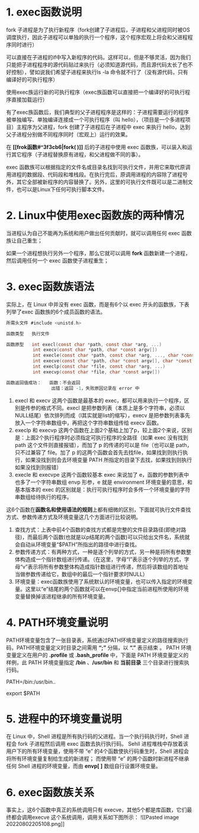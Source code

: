 # 1. exec函数说明

fork 子进程是为了执行新程序（fork创建了子进程后，子进程和父进程同时被OS调度执行，因此子进程可以单独的执行一个程序，这个程序宏观上将会和父进程程序同时进行）

可以直接在子进程的if中写入新程序的代码。这样可以，但是不够灵活，因为我们只能把子进程程序的源代码贴过来执行（必须知道源代码，而且源代码太长了也不好控制），譬如说我们希望子进程来执行ls -la 命令就不行了（没有源代码，只有编译好的可执行程序）

使用exec族运行新的可执行程序（exec族函数可以直接把一个编译好的可执行程序直接加载运行）

有了exec族函数后，我们典型的父子进程程序是这样的：子进程需要运行的程序被单独编写、单独编译连接成一个可执行程序（叫 hello），（项目是一个多进程项目）主程序为父进程，fork 创建了子进程后在子进程中 exec 来执行 hello，达到父子进程分别做不同程序同时（宏观上）运行的效果。

在 **[[frok函数#^3f3cb6|fork( )]]** 后的子进程中使用 exec 函数族，可以装入和运行其它程序（子进程替换原有进程，和父进程做不同的事）。

exec 函数族可以根据指定的文件名或目录名找到可执行文件，并用它来取代原调用进程的数据段、代码段和堆栈段。在执行完后，原调用进程的内容除了进程号外，其它全部被新程序的内容替换了。另外，这里的可执行文件既可以是二进制文件，也可以是Linux下任何可执行脚本文件。

# 2. Linux中使用exec函数族的两种情况

当进程认为自己不能再为系统和用户做出任何贡献时，就可以调用任何 exec 函数族让自己重生；

如果一个进程想执行另外一个程序，那么它就可以调用 **fork** 函数新建一个进程，然后调用任何一个 exec 函数使子进程重生；

# 3. exec函数族语法

实际上，在 Linux 中并没有 exec 函数，而是有6个以 exec 开头的函数族，下表列举了exec 函数族的6个成员函数的语法。
```c
所需头文件 #include <unistd.h>

函数类型   执行文件

函数原型   int execl(const char *path, const char *arg, ...)
          int execv(const char *path, char *const argv[])
          int execle(const char *path, const char *arg, ..., char *const envp[])
          int execve(const char *path, char *const argv[], char *const envp[])
          int execlp(const char *file, const char *arg, ...)
          int execvp(const char *file, char *const argv[])

函数返回值成功：   函数：不会返回
                 出错：返回 -1，失败原因记录在 error 中
```

 1. execl 和 execv 这两个函数是最基本的 exec，都可以用来执行一个程序，区别是传参的格式不同。execl 是把参数列表（本质上是多个字符串，必须以NULL结尾）依次排列而成（l其实就是list的缩写），execv 是把参数列表事先放入一个字符串数组中，再把这个字符串数组传给 execv 函数。
2. execlp 和 execvp 这两个函数在上面2个基础上加了p，较上面2个来说，区别是：上面2个执行程序时必须指定可执行程序的全路径（如果 exec 没有找到 path 这个文件则直接报错），而加了 p 的传递的可以是 file（也可以是 path，只不过兼容了 file。加了 p 的这两个函数会首先去找file，如果找到则执行执行，如果没找到则会去环境变量 PATH 所指定的目录下去找，如果找到则执行如果没找到则报错）
3. execle 和 execvpe 这两个函数较基本 exec 来说加了 e，函数的参数列表中也多了一个字符串数组 envp 形参，e 就是 environment 环境变量的意思，和基本版本的 exec 的区别就是：执行可执行程序时会多传一个环境变量的字符串数组给待执行的程序。

这6个函数在**函数名和使用语法的规则**上都有细微的区别，下面就可执行文件查找方式、参数传递方式及环境变量这几个方面进行比较说明。
1. 查找方式：上表中前4个函数的查找方式都是完整的文件目录路径(即绝对路径)，而最后两个函数(也就是以p结尾的两个函数)可以只给出文件名，系统就会自动从环境变量“$PATH”所指出的路径中进行查找。
2. 参数传递方式：有两种方式，一种是逐个列举的方式，另一种是将所有参数整体构造成一个指针数组进行传递。（在这里，字母“l”表示逐个列举的方式，字母“v”表示将所有参数整体构造成指针数组进行传递，然后将该数组的首地址当做参数传递给它，数组中的最后一个指针要求时NULL）
3. 环境变量：exec函数族使用了系统默认的环境变量，也可以传入指定的环境变量。这里以“e”结尾的两个函数就可以在envp[]中指定当前进程所使用的环境变量替换掉该进程继承的所有环境变量。

# 4. PATH环境变量说明

PATH环境变量包含了一张目录表，系统通过PATH环境变量定义的路径搜索执行码，PATH环境变量定义时目录之间需用 **“;”** 分隔，以 **“.”** 表示结束 。
PATH 环境变量定义在用户的 **.profile** 或 **.bash_profile** 中，下面是 PATH 环境变量定义的样例，此 PATH 环境变量指定 **/bin** 、**/usr/bin** 和 **当前目录** 三个目录进行搜索执行码。

PATH=/bin:/usr/bin..

export $PATH

# 5. 进程中的环境变量说明

在 Linux 中，Shell 进程是所有执行码的父进程。当一个执行码执行时，Shell 进程会 fork 子进程然后调用 exec 函数去执行执行码。
Sehll 进程堆栈中存放着该用户下的所有环境变量，使用不带 “e” 的4个函数使执行码重生时，Shell 进程会将所有环境变量复制给生成的新进程；
而使用带 “e” 的两个函数时新进程不继承任何 Shell 进程的环境变量，而由 **envp[ ]** 数组自行设置环境变量。

# 6. exec函数族关系

事实上，这6个函数中真正的系统调用只有 execve，其他5个都是库函数，它们最终都会调用execve 这个系统调用，调用关系如下图所示：
![[Pasted image 20220802205108.png]]

